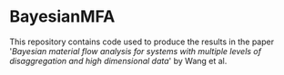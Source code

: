 # BayesianMFA

This repository contains code used to produce the results in the paper '*Bayesian material flow analysis for systems with multiple levels of disaggregation and high dimensional data*' by Wang et al.

